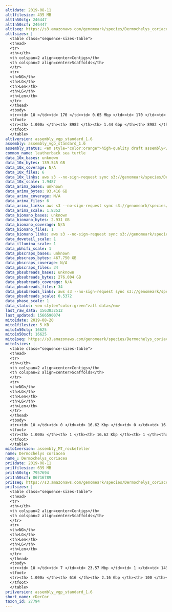 ```yaml
---
alt1date: 2019-08-11
alt1filesize: 435 MB
alt1n50ctg: 246447
alt1n50scf: 246447
alt1seq: https://s3.amazonaws.com/genomeark/species/Dermochelys_coriacea/rDerCor1/assembly_vgp_standard_1.6/rDerCor1.alt.asm.20190811.fasta.gz
alt1sizes: |
  <table class="sequence-sizes-table">
  <thead>
  <tr>
  <th></th>
  <th colspan=2 align=center>Contigs</th>
  <th colspan=2 align=center>Scaffolds</th>
  </tr>
  <tr>
  <th>NG</th>
  <th>LG</th>
  <th>Len</th>
  <th>LG</th>
  <th>Len</th>
  </tr>
  </thead>
  <tbody>
  <tr><td> 10 </td><td> 170 </td><td> 0.65 Mbp </td><td> 170 </td><td> 0.65 Mbp </td></tr>  <tr><td> 20 </td><td> 433 </td><td> 0.48 Mbp </td><td> 433 </td><td> 0.48 Mbp </td></tr>  <tr><td> 30 </td><td> 770 </td><td> 0.38 Mbp </td><td> 770 </td><td> 0.38 Mbp </td></tr>  <tr><td> 40 </td><td> 1197 </td><td> 0.30 Mbp </td><td> 1197 </td><td> 0.30 Mbp </td></tr>  <tr style="background-color:#cccccc;"><td> 50 </td><td> 1724 </td><td> 0.25 Mbp </td><td> 1724 </td><td> 0.25 Mbp </td></tr>  <tr><td> 60 </td><td> 2378 </td><td> 0.20 Mbp </td><td> 2378 </td><td> 0.20 Mbp </td></tr>  <tr><td> 70 </td><td> 3207 </td><td> 0.15 Mbp </td><td> 3207 </td><td> 0.15 Mbp </td></tr>  <tr><td> 80 </td><td> 4314 </td><td> 0.11 Mbp </td><td> 4314 </td><td> 0.11 Mbp </td></tr>  <tr><td> 90 </td><td> 5932 </td><td> 72.34 Kbp </td><td> 5932 </td><td> 72.34 Kbp </td></tr>  <tr><td> 100 </td><td> 8981 </td><td> 8.55 Kbp </td><td> 8981 </td><td> 8.55 Kbp </td></tr>  </tbody>
  <tfoot>
  <tr><th> 1.000x </th><th> 8982 </th><th> 1.44 Gbp </th><th> 8982 </th><th> 1.44 Gbp </th></tr>
  </tfoot>
  </table>
alt1version: assembly_vgp_standard_1.6
assembly: assembly_vgp_standard_1.6
assembly_status: <em style="color:orange">high-quality draft assembly</em>
common_name: leatherback sea turtle
data_10x_bases: unknown
data_10x_bytes: 139.545 GB
data_10x_coverage: N/A
data_10x_files: 6
data_10x_links: aws s3 --no-sign-request sync s3://genomeark/species/Dermochelys_coriacea/rDerCor1/genomic_data/10x/ .<br>
data_10x_scale: 1.9487
data_arima_bases: unknown
data_arima_bytes: 93.416 GB
data_arima_coverage: N/A
data_arima_files: 6
data_arima_links: aws s3 --no-sign-request sync s3://genomeark/species/Dermochelys_coriacea/rDerCor1/genomic_data/arima/ .<br>
data_arima_scale: 1.8352
data_bionano_bases: unknown
data_bionano_bytes: 2.931 GB
data_bionano_coverage: N/A
data_bionano_files: 1
data_bionano_links: aws s3 --no-sign-request sync s3://genomeark/species/Dermochelys_coriacea/rDerCor1/genomic_data/bionano/ .<br>
data_dovetail_scale: 1
data_illumina_scale: 1
data_pbhifi_scale: 1
data_pbscraps_bases: unknown
data_pbscraps_bytes: 467.750 GB
data_pbscraps_coverage: N/A
data_pbscraps_files: 34
data_pbsubreads_bases: unknown
data_pbsubreads_bytes: 276.004 GB
data_pbsubreads_coverage: N/A
data_pbsubreads_files: 34
data_pbsubreads_links: aws s3 --no-sign-request sync s3://genomeark/species/Dermochelys_coriacea/rDerCor1/genomic_data/pacbio/ . --exclude "*scraps.bam* --exclude "*ccs.bam*"<br>
data_pbsubreads_scale: 0.5372
data_phase_scale: 1
data_status: <em style="color:green">all data</em>
last_raw_data: 1563832512
last_updated: 1566590074
mito1date: 2019-08-20
mito1filesize: 5 KB
mito1n50ctg: 16625
mito1n50scf: 16625
mito1seq: https://s3.amazonaws.com/genomeark/species/Dermochelys_coriacea/rDerCor1/assembly_MT_rockefeller/rDerCor1.MT.20190820.fasta.gz
mito1sizes: |
  <table class="sequence-sizes-table">
  <thead>
  <tr>
  <th></th>
  <th colspan=2 align=center>Contigs</th>
  <th colspan=2 align=center>Scaffolds</th>
  </tr>
  <tr>
  <th>NG</th>
  <th>LG</th>
  <th>Len</th>
  <th>LG</th>
  <th>Len</th>
  </tr>
  </thead>
  <tbody>
  <tr><td> 10 </td><td> 0 </td><td> 16.62 Kbp </td><td> 0 </td><td> 16.62 Kbp </td></tr>  <tr><td> 20 </td><td> 0 </td><td> 16.62 Kbp </td><td> 0 </td><td> 16.62 Kbp </td></tr>  <tr><td> 30 </td><td> 0 </td><td> 16.62 Kbp </td><td> 0 </td><td> 16.62 Kbp </td></tr>  <tr><td> 40 </td><td> 0 </td><td> 16.62 Kbp </td><td> 0 </td><td> 16.62 Kbp </td></tr>  <tr style="background-color:#cccccc;"><td> 50 </td><td> 0 </td><td style="background-color:#ff8888;"> 16.62 Kbp </td><td> 0 </td><td style="background-color:#ff8888;"> 16.62 Kbp </td></tr>  <tr><td> 60 </td><td> 0 </td><td> 16.62 Kbp </td><td> 0 </td><td> 16.62 Kbp </td></tr>  <tr><td> 70 </td><td> 0 </td><td> 16.62 Kbp </td><td> 0 </td><td> 16.62 Kbp </td></tr>  <tr><td> 80 </td><td> 0 </td><td> 16.62 Kbp </td><td> 0 </td><td> 16.62 Kbp </td></tr>  <tr><td> 90 </td><td> 0 </td><td> 16.62 Kbp </td><td> 0 </td><td> 16.62 Kbp </td></tr>  <tr><td> 100 </td><td> 0 </td><td> 16.62 Kbp </td><td> 0 </td><td> 16.62 Kbp </td></tr>  </tbody>
  <tfoot>
  <tr><th> 1.000x </th><th> 1 </th><th> 16.62 Kbp </th><th> 1 </th><th> 16.62 Kbp </th></tr>
  </tfoot>
  </table>
mito1version: assembly_MT_rockefeller
name: Dermochelys coriacea
name_: Dermochelys_coriacea
pri1date: 2019-08-11
pri1filesize: 639 MB
pri1n50ctg: 7957694
pri1n50scf: 86716789
pri1seq: https://s3.amazonaws.com/genomeark/species/Dermochelys_coriacea/rDerCor1/assembly_vgp_standard_1.6/rDerCor1.pri.asm.20190811.fasta.gz
pri1sizes: |
  <table class="sequence-sizes-table">
  <thead>
  <tr>
  <th></th>
  <th colspan=2 align=center>Contigs</th>
  <th colspan=2 align=center>Scaffolds</th>
  </tr>
  <tr>
  <th>NG</th>
  <th>LG</th>
  <th>Len</th>
  <th>LG</th>
  <th>Len</th>
  </tr>
  </thead>
  <tbody>
  <tr><td> 10 </td><td> 7 </td><td> 23.57 Mbp </td><td> 1 </td><td> 143.70 Mbp </td></tr>  <tr><td> 20 </td><td> 17 </td><td> 17.31 Mbp </td><td> 2 </td><td> 142.40 Mbp </td></tr>  <tr><td> 30 </td><td> 32 </td><td> 12.87 Mbp </td><td> 4 </td><td> 137.63 Mbp </td></tr>  <tr><td> 40 </td><td> 51 </td><td> 10.22 Mbp </td><td> 6 </td><td> 122.47 Mbp </td></tr>  <tr style="background-color:#cccccc;"><td> 50 </td><td> 74 </td><td style="background-color:#88ff88;"> 7.96 Mbp </td><td> 8 </td><td style="background-color:#88ff88;"> 86.72 Mbp </td></tr>  <tr><td> 60 </td><td> 105 </td><td> 6.56 Mbp </td><td> 10 </td><td> 78.90 Mbp </td></tr>  <tr><td> 70 </td><td> 142 </td><td> 5.16 Mbp </td><td> 13 </td><td> 68.83 Mbp </td></tr>  <tr><td> 80 </td><td> 194 </td><td> 3.51 Mbp </td><td> 18 </td><td> 35.22 Mbp </td></tr>  <tr><td> 90 </td><td> 274 </td><td> 2.04 Mbp </td><td> 25 </td><td> 20.62 Mbp </td></tr>  <tr><td> 100 </td><td> 615 </td><td> 36  bp </td><td> 99 </td><td> 60  bp </td></tr>  </tbody>
  <tfoot>
  <tr><th> 1.000x </th><th> 616 </th><th> 2.16 Gbp </th><th> 100 </th><th> 2.17 Gbp </th></tr>
  </tfoot>
  </table>
pri1version: assembly_vgp_standard_1.6
short_name: rDerCor
taxon_id: 27794
---
```

